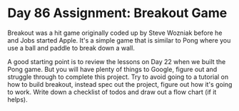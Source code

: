 # Day 86 Assignment: Breakout Game

Breakout was a hit game originally coded up by Steve Wozniak before he and Jobs
started Apple. It's a simple game that is similar to Pong where you use a ball
and paddle to break down a wall.

A good starting point is to review the lessons on Day 22 when we built the Pong
game. But you will have plenty of things to Google, figure out and struggle
through to complete this project. Try to avoid going to a tutorial on how to
build breakout, instead spec out the project, figure out how it's going to work.
Write down a checklist of todos and draw out a flow chart (if it helps).
